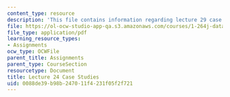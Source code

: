 ```yaml
---
content_type: resource
description: 'This file contains information regarding lecture 29 case studies. '
file: https://ol-ocw-studio-app-qa.s3.amazonaws.com/courses/1-264j-database-internet-and-systems-integration-technologies-fall-2013/0088de39b98b247011f4231f05f2f721_MIT1_264JF13_L24_case.pdf
file_type: application/pdf
learning_resource_types:
- Assignments
ocw_type: OCWFile
parent_title: Assignments
parent_type: CourseSection
resourcetype: Document
title: Lecture 24 Case Studies
uid: 0088de39-b98b-2470-11f4-231f05f2f721
---
```

